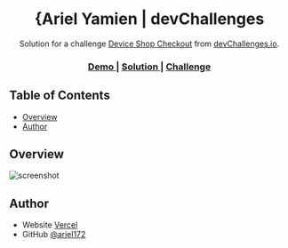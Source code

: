 <!-- Please update value in the {}  -->

<h1 align="center">{Ariel Yamien | devChallenges</h1>

<div align="center">
   Solution for a challenge <a href="https://devchallenges.io/challenge/apple-shop-checkout-page-challenge" target="_blank">Device Shop Checkout</a> from <a href="http://devchallenges.io" target="_blank">devChallenges.io</a>.
</div>

<div align="center">
  <h3>
    <a href="{https://github.com/ariel172/device-shop-checkout-master}">
      Demo
    </a>
    <span> | </span>
    <a href="{https://device-shop-checkout-master-alpha.vercel.app/}">
      Solution
    </a>
    <span> | </span>
    <a href="https://devchallenges.io/challenge/apple-shop-checkout-page-challenge">
      Challenge
    </a>
  </h3>
</div>

<!-- TABLE OF CONTENTS -->

## Table of Contents

- [Overview](#overview)
- [Author](#author)
<!-- OVERVIEW -->

## Overview

![screenshot](https://user-images.githubusercontent.com/16707738/92399059-5716eb00-f132-11ea-8b14-bcacdc8ec97b.png)


## Author

- Website [Vercel](https://{https://device-shop-checkout-master-alpha.vercel.app/})
- GitHub [@ariel172](https://{github.com/ariel172})

